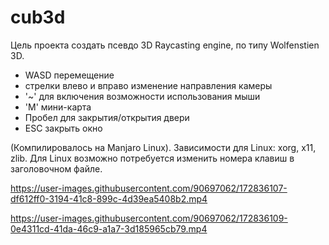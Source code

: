 # cub3d
Цель проекта создать псевдо 3D Raycasting engine, по типу Wolfenstien 3D.
- WASD перемещение
- стрелки влево и вправо изменение направления камеры
- '~' для включения возможности использования мыши
- 'M' мини-карта
- Пробел для закрытия/открытия двери
- ESC закрыть окно

(Компилировалось на Manjaro Linux).
Зависимости для Linux: xorg, x11, zlib.
Для Linux возможно потребуется изменить номера клавиш в заголовочном файле.


https://user-images.githubusercontent.com/90697062/172836107-df612ff0-3194-41c8-899c-4d39ea5408b2.mp4



https://user-images.githubusercontent.com/90697062/172836109-0e4311cd-41da-46c9-a1a7-3d185965cb79.mp4

